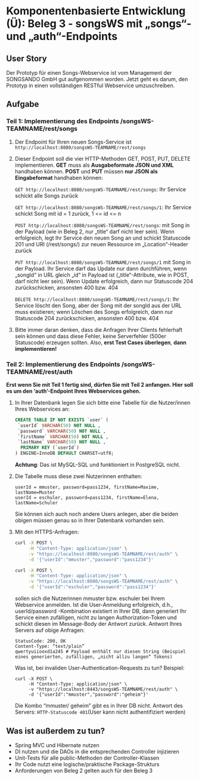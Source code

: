 # Komponentenbasierte Entwicklung (Ü): Beleg 3 - songsWS mit „songs“- und „auth“-Endpoints

##  User Story

Der Prototyp für einen Songs-Webservice ist vom Management der SONGSANDO GmbH gut aufgenommen worden. Jetzt geht es darum, den Prototyp in einen vollständigen RESTful Webservice umzuschreiben. 

##  Aufgabe

### Teil 1: Implementierung des Endpoints /songsWS-TEAMNAME/rest/songs

1. Der Endpoint für Ihren neuen Songs-Service ist `http://localhost:8080/songsWS-TEAMNAME/rest/songs`

2. Dieser Endpoint soll die vier HTTP-Methoden GET, POST, PUT, DELETE implementieren. **GET** muss als **Ausgabeformate JSON und XML** handhaben können. **POST** und **PUT** müssen **nur JSON als Eingabeformat** handhaben können:

   `GET http://localhost:8080/songsWS-TEAMNAME/rest/songs`: Ihr Service schickt alle Songs zurück

   `GET http://localhost:8080/songsWS-TEAMNAME/rest/songs/1`: Ihr Service schickt Song mit id = 1 zurück, 1 <= id <= n

   `POST http://localhost:8080/songsWS-TEAMNAME/rest/songs`: mit Song in der Payload (wie in Beleg 2, nur „title“ darf nicht leer sein). Wenn erfolgreich, legt Ihr Service den neuen Song an und schickt Statuscode 201 und URI (/rest/songs/<id>) zur neuen Ressource im „Location“-Header zurück 

   `PUT http://localhost:8080/songsWS-TEAMNAME/rest/songs/1`  mit Song in der Payload. Ihr Service darf das Update nur dann durchführen, wenn „songId“ in URL gleich „id“ in Payload ist („title“-Attribute, wie in POST, darf nicht leer sein). Wenn Update erfolgreich, dann nur Statuscode 204 zurückschicken, ansonsten 400 bzw. 404

    `DELETE http://localhost:8080/songsWS-TEAMNAME/rest/songs/1`: Ihr Service löscht den Song, aber der Song mit der songId aus der URL muss existieren; wenn Löschen des Songs erfolgreich, dann nur Statuscode 204 zurückschicken, ansonsten 400 bzw. 404

3. Bitte immer daran denken, dass die Anfragen Ihrer Clients fehlerhaft sein können und dass diese Fehler, keine Serverfehler (500er Statuscode) erzeugen sollten. Also, **erst Test Cases überlegen**, **dann implementieren!**



### Teil 2: Implementierung des Endpoints /songsWS-TEAMNAME/rest/auth

**Erst wenn Sie mit Teil 1 fertig sind, dürfen Sie mit Teil 2 anfangen. Hier soll es um den ‘auth’-Endpoint Ihres Webservices gehen.** 

1. In Ihrer Datenbank legen Sie sich bitte eine Tabelle für die Nutzer/innen Ihres Webservices an:

   ```SQL
   CREATE TABLE IF NOT EXISTS `user` ( 
   	`userId` VARCHAR(50) NOT NULL , 
   	`password` VARCHAR(50) NOT NULL ,
   	`firstName` VARCHAR(50) NOT NULL ,
   	`lastName` VARCHAR(50) NOT NULL , 
   	 PRIMARY KEY (`userId`) 
   ) ENGINE=InnoDB DEFAULT CHARSET=utf8;
   ```

   **Achtung**: Das ist MySQL-SQL und funktioniert in PostgreSQL nicht.

2. Die Tabelle muss diese zwei Nutzerinnen enthalten:

   ``` 
   userId = mmuster, password=pass1234, firstName=Maxime, lastName=Muster
   userId = eschuler, password=pass1234, firstName=Elena, lastName=Schuler
   ```

   Sie können sich auch noch andere Users anlegen, aber die beiden obigen müssen genau so in Ihrer Datenbank vorhanden sein. 

3. Mit den HTTPS-Anfragen:

   ```bash
   curl -X POST \
        -H "Content-Type: application/json" \
        -v "https://localhost:8080/songsWS-TEAMNAME/rest/auth" \
        -d '{"userId":"mmuster","password":"pass1234"}'
   
   curl -X POST \
        -H "Content-Type: application/json" \
        -v "https://localhost:8080/songsWS-TEAMNAME/rest/auth" \
        -d '{"userId":"eschuler","password":"pass1234"}'
   ```

   sollen sich die Nutzerinnen mmuster bzw. eschuler bei Ihrem Webservice anmelden. Ist die User-Anmeldung erfolgreich, d.h., userId/password -Kombination existiert in Ihrer DB, dann generiert Ihr Service einen zufälligen, nicht zu langen Authorization-Token und schickt diesen im Message-Body der Antwort zurück. Antwort Ihres Servers auf obige Anfragen: 

   ```
   StatusCode: 200, OK  
   Content-Type: “text/plain” 
   qwertyuiiooxd1a245 # Payload enthält nur diesen String (Beispiel eines generierten, zufälligen, „nicht allzu langen“ Tokens) 
   ```

   Was ist, bei invaliden User-Authentication-Requests zu tun?  Beispiel:

   ```
   curl -X POST \
        -H "Content-Type: application/json" \
        -v "https://localhost:8443/songsWS-TEAMNAME/rest/auth" \
        -d '{"userId":"mmuster","password":"geheim"}'
   ```

   Die Kombo “mmuster/ geheim” gibt es in Ihrer DB nicht. Antwort des Servers: `HTTP-Statuscode 401`(User kann nicht authentifiziert werden)

## Was ist außerdem zu tun?

- Spring MVC und Hibernate nutzen
- DI nutzen und die DAOs in die entsprechenden Controller injizieren
- Unit-Tests für alle public-Methoden der Controller-Klassen
- Ihr Code nutzt eine logische/praktische Package-Strukturs
-  Anforderungen von Beleg 2 gelten auch für den Beleg 3
